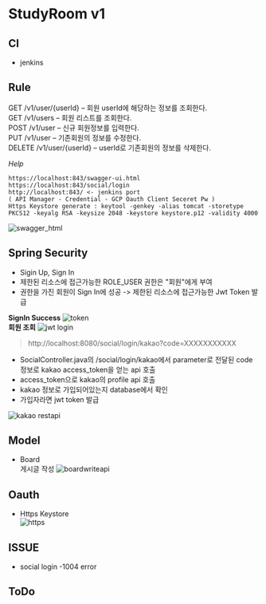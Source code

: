 # StudyRoom v1
## CI
- jenkins

## Rule
GET /v1/user/{userId} – 회원 userId에 해당하는 정보를 조회한다.  
GET /v1/users – 회원 리스트를 조회한다.  
POST /v1/user – 신규 회원정보를 입력한다.  
PUT /v1/user – 기존회원의 정보를 수정한다.  
DELETE /v1/user/{userId} – userId로 기존회원의 정보를 삭제한다.  

<i>Help</i>
```
https://localhost:843/swagger-ui.html
https://localhost:843/social/login
http://localhost:843/ <- jenkins port  
( API Manager - Credential - GCP Oauth Client Seceret Pw )  
Https Keystore generate : keytool -genkey -alias tomcat -storetype PKCS12 -keyalg RSA -keysize 2048 -keystore keystore.p12 -validity 4000
```
![swagger_html](https://user-images.githubusercontent.com/34512538/64470974-6f060880-d186-11e9-9797-76e971781f01.PNG)
## Spring Security
- Sigin Up, Sign In
- 제한된 리소스에 접근가능한 ROLE_USER 권한은 "회원"에게 부여
- 권한을 가진 회원이 Sign In에 성공 -> 제한된 리소스에 접근가능한 Jwt Token 발급  

<b>SignIn Success</b>
![token](https://user-images.githubusercontent.com/34512538/64478039-58d76700-d1dd-11e9-96a8-cabebfe7e066.PNG)  
<b>회원 조회</b>
![jwt login](https://user-images.githubusercontent.com/34512538/64483342-1d6b8580-d23b-11e9-8112-01a7a3af5483.PNG)  

> http://localhost:8080/social/login/kakao?code=XXXXXXXXXXX
- SocialController.java의 /social/login/kakao에서 parameter로 전달된 code 정보로 kakao access_token을 얻는 api 호출  
- access_token으로 kakao의 profile api 호출
- kakao 정보로 가입되어있는지 database에서 확인
- 가입자라면 jwt token 발급  

![kakao restapi](https://user-images.githubusercontent.com/34512538/64781295-7caff980-d59d-11e9-884d-85400673d656.PNG)
## Model
- Board  
게시글 작성
![boardwriteapi](https://user-images.githubusercontent.com/34512538/64876015-3768f600-d689-11e9-9e46-9121ca0bcf3a.PNG)
## Oauth
- Https Keystore  
![https](https://user-images.githubusercontent.com/34512538/64970223-56ad9080-d8e0-11e9-8b71-f0a984b84f38.PNG)

## ISSUE
- social login -1004 error
## ToDo


